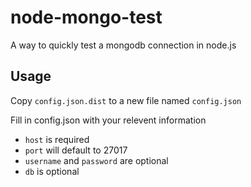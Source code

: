 # node-mongo-test

A way to quickly test a mongodb connection in node.js

## Usage

Copy `config.json.dist` to a new file named `config.json`

Fill in config.json with your relevent information

- `host` is required
- `port` will default to 27017
- `username` and `password` are optional
- `db` is optional

